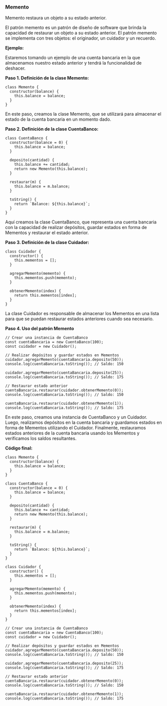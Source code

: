 ### Memento

Memento restaura un objeto a su estado anterior.

El patrón memento es un patrón de diseño de software que brinda la capacidad de restaurar un objeto a su estado anterior. El patrón memento se implementa con tres objetos: el originador, un cuidador y un recuerdo.

**Ejemplo:**

Estaremos tomando un ejemplo de una cuenta bancaria en la que almacenamos nuestro estado anterior y tendrá la funcionalidad de deshacer.

**Paso 1. Definición de la clase Memento:**

```
class Memento {
  constructor(balance) {
    this.balance = balance;
  }
}
```

En este paso, creamos la clase Memento, que se utilizará para almacenar el estado de la cuenta bancaria en un momento dado.

**Paso 2. Definición de la clase CuentaBanco:**

```
class CuentaBanco {
  constructor(balance = 0) {
    this.balance = balance;
  }

  deposito(cantidad) {
    this.balance += cantidad;
    return new Memento(this.balance);
  }

  restaurar(m) {
    this.balance = m.balance;
  }

  toString() {
    return `Balance: ${this.balance}`;
  }
}
```

Aquí creamos la clase CuentaBanco, que representa una cuenta bancaria con la capacidad de realizar depósitos, guardar estados en forma de Mementos y restaurar el estado anterior.

**Paso 3. Definición de la clase Cuidador:**

```
class Cuidador {
  constructor() {
    this.mementos = [];
  }

  agregarMemento(memento) {
    this.mementos.push(memento);
  }

  obtenerMemento(index) {
    return this.mementos[index];
  }
}
```

La clase Cuidador es responsable de almacenar los Mementos en una lista para que se puedan restaurar estados anteriores cuando sea necesario.

**Paso 4. Uso del patrón Memento**

```
// Crear una instancia de CuentaBanco
const cuentaBancaria = new CuentaBanco(100);
const cuidador = new Cuidador();

// Realizar depósitos y guardar estados en Mementos
cuidador.agregarMemento(cuentaBancaria.deposito(50));
console.log(cuentaBancaria.toString()); // Saldo: 150

cuidador.agregarMemento(cuentaBancaria.deposito(25));
console.log(cuentaBancaria.toString()); // Saldo: 175

// Restaurar estado anterior
cuentaBancaria.restaurar(cuidador.obtenerMemento(0));
console.log(cuentaBancaria.toString()); // Saldo: 150

cuentaBancaria.restaurar(cuidador.obtenerMemento(1));
console.log(cuentaBancaria.toString()); // Saldo: 175
```

En este paso, creamos una instancia de CuentaBanco y un Cuidador. Luego, realizamos depósitos en la cuenta bancaria y guardamos estados en forma de Mementos utilizando el Cuidador. Finalmente, restauramos estados anteriores de la cuenta bancaria usando los Mementos y verificamos los saldos resultantes.

**Código final:**

```
class Memento {
  constructor(balance) {
    this.balance = balance;
  }
}

class CuentaBanco {
  constructor(balance = 0) {
    this.balance = balance;
  }

  deposito(cantidad) {
    this.balance += cantidad;
    return new Memento(this.balance);
  }

  restaurar(m) {
    this.balance = m.balance;
  }

  toString() {
    return `Balance: ${this.balance}`;
  }
}

class Cuidador {
  constructor() {
    this.mementos = [];
  }

  agregarMemento(memento) {
    this.mementos.push(memento);
  }

  obtenerMemento(index) {
    return this.mementos[index];
  }
}

// Crear una instancia de CuentaBanco
const cuentaBancaria = new CuentaBanco(100);
const cuidador = new Cuidador();

// Realizar depósitos y guardar estados en Mementos
cuidador.agregarMemento(cuentaBancaria.deposito(50));
console.log(cuentaBancaria.toString()); // Saldo: 150

cuidador.agregarMemento(cuentaBancaria.deposito(25));
console.log(cuentaBancaria.toString()); // Saldo: 175

// Restaurar estado anterior
cuentaBancaria.restaurar(cuidador.obtenerMemento(0));
console.log(cuentaBancaria.toString()); // Saldo: 150

cuentaBancaria.restaurar(cuidador.obtenerMemento(1));
console.log(cuentaBancaria.toString()); // Saldo: 175

```

